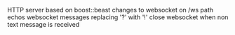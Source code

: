 HTTP server based on boost::beast
changes to websocket on /ws path
echos websocket messages replacing '?' with '!'
close websocket when non text message is received

